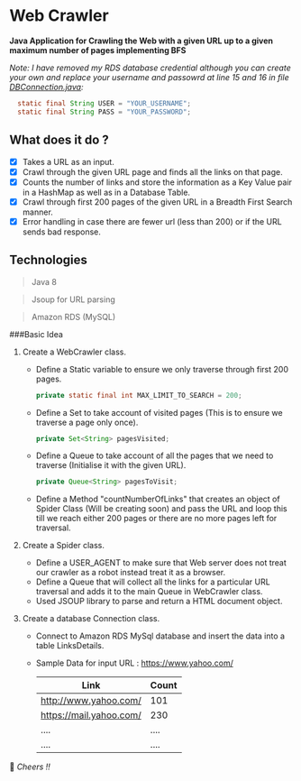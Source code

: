# Web Crawler
__Java Application for Crawling the Web with a given URL up to a given maximum number of pages implementing BFS__

*Note: I have removed my RDS database credential although you can create your own and replace your username and passowrd at line 15 and 16 in file [DBConnection.java](https://github.com/anshuldec7/WebCrawler/blob/master/Crawler/src/com/crawler/DBConnection.java):*

  ```java
	static final String USER = "YOUR_USERNAME";
	static final String PASS = "YOUR_PASSWORD";
  ```


## What does it do ?
- [x] Takes a URL as an input.
- [x] Crawl through the given URL page and finds all the links on that page.
- [x] Counts the number of links and store the information as a Key Value pair in a HashMap as well as in a Database Table.
- [x] Crawl through first 200 pages of the given URL in a Breadth First Search manner.
- [x] Error handling in case there are fewer url (less than 200) or if the URL sends bad response.

## Technologies
> Java 8

> Jsoup for URL parsing

> Amazon RDS (MySQL)

###Basic Idea 
1. Create a WebCrawler class.
   * Define a Static variable to ensure we only traverse through first 200 pages.
   
     ```java
     private static final int MAX_LIMIT_TO_SEARCH = 200;
     ```
   * Define a Set to take account of visited pages (This is to ensure we traverse a page only once).
   
     ```java
     private Set<String> pagesVisited;
     ```
   * Define a Queue to take account of all the pages that we need to traverse (Initialise it with the given URL).
   
     ```java	  
     private Queue<String> pagesToVisit;
     ```
   * Define a Method "countNumberOfLinks" that creates an object of Spider Class (Will be creating soon) and pass the URL and      loop this till we reach either 200 pages or there are no more pages left for traversal.
2. Create a Spider class.
   * Define a USER_AGENT to make sure that Web server does not treat our crawler as a robot instead treat it as a browser.
   * Define a Queue that will collect all the links for a particular URL traversal and adds it to the main Queue in WebCrawler      class.
   * Used JSOUP library to parse and return a HTML document object.
   
3. Create a database Connection class.
   * Connect to Amazon RDS MySql database and insert the data into a table LinksDetails.
   * Sample Data for input URL : https://www.yahoo.com/
   
        Link | Count
        ---- | -----
        http://www.yahoo.com/ |  101
        https://mail.yahoo.com/ | 230
        .... | ....
        .... | ....

:beers: *Cheers !!* 



   
   
   
